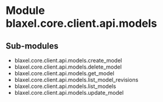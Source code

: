 Module blaxel.core.client.api.models
====================================

Sub-modules
-----------
* blaxel.core.client.api.models.create_model
* blaxel.core.client.api.models.delete_model
* blaxel.core.client.api.models.get_model
* blaxel.core.client.api.models.list_model_revisions
* blaxel.core.client.api.models.list_models
* blaxel.core.client.api.models.update_model